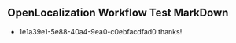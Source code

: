 ## OpenLocalization Workflow Test MarkDown
* 1e1a39e1-5e88-40a4-9ea0-c0ebfacdfad0 thanks!

<!--HONumber=Jul16_HO3-->


